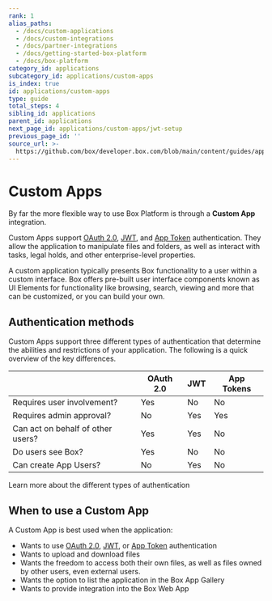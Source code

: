 ```yaml
---
rank: 1
alias_paths:
  - /docs/custom-applications
  - /docs/custom-integrations
  - /docs/partner-integrations
  - /docs/getting-started-box-platform
  - /docs/box-platform
category_id: applications
subcategory_id: applications/custom-apps
is_index: true
id: applications/custom-apps
type: guide
total_steps: 4
sibling_id: applications
parent_id: applications
next_page_id: applications/custom-apps/jwt-setup
previous_page_id: ''
source_url: >-
  https://github.com/box/developer.box.com/blob/main/content/guides/applications/custom-apps/index.md
---
```

# Custom Apps

By far the more flexible way to use Box Platform is through a **Custom App**
integration.

Custom Apps support [OAuth 2.0][oauth2], [JWT][jwt], and [App Token][app-token]
authentication. They allow the application to manipulate files and folders, as
well as interact with tasks, legal holds, and other enterprise-level properties.

A custom application typically presents Box functionality to a user within a
custom interface. Box offers pre-built user interface components known as UI
Elements for functionality like browsing, search, viewing and more that can be
customized, or you can build your own.

## Authentication methods

Custom Apps support three different types of authentication that determine the
abilities and restrictions of your application. The following is a quick
overview of the key differences.

<!-- markdownlint-disable line-length -->

|                                   | OAuth 2.0 | JWT | App Tokens |
| --------------------------------- | --------- | --- | ---------- |
| Requires user involvement?        | Yes       | No  | No         |
| Requires admin approval?          | No        | Yes | Yes        |
| Can act on behalf of other users? | Yes       | Yes | No         |
| Do users see Box?                 | Yes       | No  | No         |
| Can create App Users?             | No        | Yes | No         |

<!-- markdownlint-enable line-length -->

<CTA to='g://authentication/select'>

Learn more about the different types of authentication

</CTA>

## When to use a Custom App

A Custom App is best used when the application:

- Wants to use [OAuth 2.0][oauth2], [JWT][jwt], or [App Token][app-token] authentication
- Wants to upload and download files
- Wants the freedom to access both their own files, as well as files owned by
other users, even external users.
- Wants the option to list the application in the Box App Gallery
- Wants to provide integration into the Box Web App

[oauth2]: guide://authentication/oauth2
[jwt]: guide://authentication/jwt
[app-token]: guide://authentication/app-token